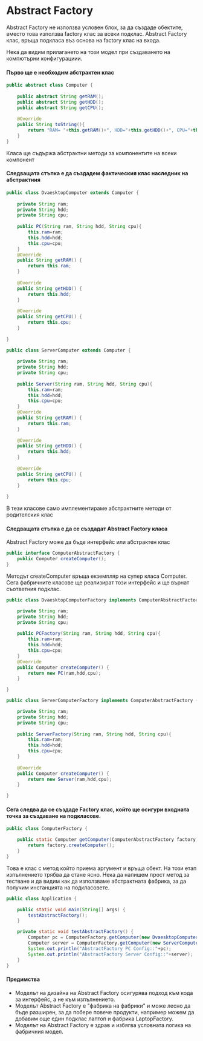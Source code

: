# Abstract Factory

Abstract Factory не използва условен блок, за да създаде обектите, вместо това използва factory клас за всеки подклас. Abstract Factory клас, връща подкласа въз основа на factory клас на входа.&#x20;

Нека да видим прилагането на този модел при създаването на компютърни конфигурациии.

#### Първо ще е необходим абстрактен клас

```java
public abstract class Computer {
     
    public abstract String getRAM();
    public abstract String getHDD();
    public abstract String getCPU();
     
    @Override
    public String toString(){
        return "RAM= "+this.getRAM()+", HDD="+this.getHDD()+", CPU="+this.getCPU();
    }
}
```

Класа ще съдържа абстрактни методи за компонентите на всеки компонент

#### Следващата стъпка е да създадем фактическия клас наследник на абстрактния

```java
public class DvaesktopComputer extends Computer {
 
    private String ram;
    private String hdd;
    private String cpu;
     
    public PC(String ram, String hdd, String cpu){
        this.ram=ram;
        this.hdd=hdd;
        this.cpu=cpu;
    }
    @Override
    public String getRAM() {
        return this.ram;
    }
 
    @Override
    public String getHDD() {
        return this.hdd;
    }
 
    @Override
    public String getCPU() {
        return this.cpu;
    }
 
}
```

```java
public class ServerComputer extends Computer {
 
    private String ram;
    private String hdd;
    private String cpu;
     
    public Server(String ram, String hdd, String cpu){
        this.ram=ram;
        this.hdd=hdd;
        this.cpu=cpu;
    }
    @Override
    public String getRAM() {
        return this.ram;
    }
 
    @Override
    public String getHDD() {
        return this.hdd;
    }
 
    @Override
    public String getCPU() {
        return this.cpu;
    }
 
}
```

В тези класове само имплементираме абстрактните методи от родителския клас

#### Следващата стъпка е да се създадат Abstract Factory класа&#x20;

Abstract Factory може да бъде интерфейс или абстрактен клас&#x20;

```java
public interface ComputerAbstractFactory {
	public Computer createComputer();
}
```

Методът createComputer връща екземпляр на супер класа Computer. Сега фабричните класове ще реализират този интерфейс и ще върнат съответния подклас.

```java
public class DvaesktopComputerFactory implements ComputerAbstractFactory {

	private String ram;
	private String hdd;
	private String cpu;
	
	public PCFactory(String ram, String hdd, String cpu){
		this.ram=ram;
		this.hdd=hdd;
		this.cpu=cpu;
	}
	@Override
	public Computer createComputer() {
		return new PC(ram,hdd,cpu);
	}

}
```

```java
public class ServerComputerFactory implements ComputerAbstractFactory {

	private String ram;
	private String hdd;
	private String cpu;
	
	public ServerFactory(String ram, String hdd, String cpu){
		this.ram=ram;
		this.hdd=hdd;
		this.cpu=cpu;
	}
	
	@Override
	public Computer createComputer() {
		return new Server(ram,hdd,cpu);
	}

}
```

#### Сега следва да се  създаде Factory клас, който ще осигури входната точка за създаване на подкласове.

```java
public class ComputerFactory {

	public static Computer getComputer(ComputerAbstractFactory factory){
		return factory.createComputer();
	}
}
```

Tова е клас с метод който приема аргумент и връща  обект. На този етап изпълнението трябва да стане ясно. Нека да напишем прост метод за тестване и да видим как да използваме абстрактната фабрика, за да получим инстанцията на подкласовете.

```java
public class Application {

	public static void main(String[] args) {
		testAbstractFactory();
	}

	private static void testAbstractFactory() {
		Computer pc = ComputerFactory.getComputer(new DvaesktopComputerFactory("2 GB","500 GB","2.4 GHz"));
		Computer server = ComputerFactory.getComputer(new ServerComputerFactory("16 GB","1 TB","2.9 GHz"));
		System.out.println("AbstractFactory PC Config::"+pc);
		System.out.println("AbstractFactory Server Config::"+server);
	}
}
```

#### Предимства <a href="#abstract-factory-design-pattern-benefits" id="abstract-factory-design-pattern-benefits"></a>

* Моделът на дизайна на Abstract Factory осигурява подход към кода за интерфейс, а не към изпълнението.
* Моделът Abstract Factory е "фабрика на фабрики" и може лесно да бъде разширен, за да побере повече продукти, например можем да добавим още един подклас лаптоп и фабрика LaptopFactory.
* Моделът на Abstract Factory е здрав и избягва условната логика на фабричния модел.
